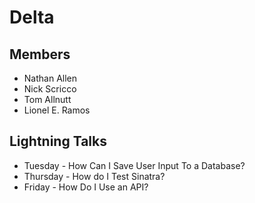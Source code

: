 # Delta
## Members

* Nathan Allen
* Nick Scricco
* Tom Allnutt
* Lionel E. Ramos

## Lightning Talks
* Tuesday - How Can I Save User Input To a Database?
* Thursday - How do I Test Sinatra?
* Friday - How Do I Use an API?

